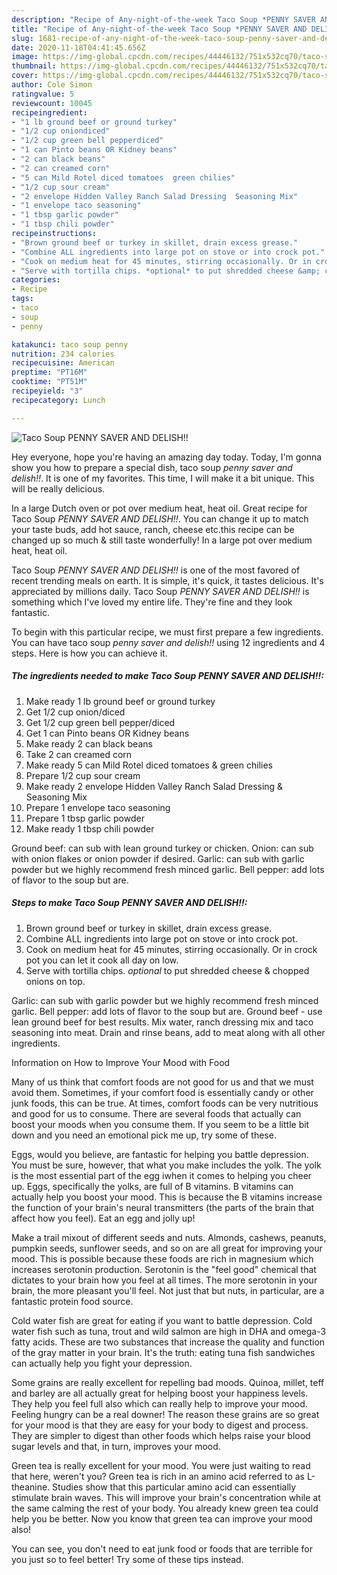 ```yaml
---
description: "Recipe of Any-night-of-the-week Taco Soup *PENNY SAVER AND DELISH!!*"
title: "Recipe of Any-night-of-the-week Taco Soup *PENNY SAVER AND DELISH!!*"
slug: 1681-recipe-of-any-night-of-the-week-taco-soup-penny-saver-and-delish
date: 2020-11-18T04:41:45.656Z
image: https://img-global.cpcdn.com/recipes/44446132/751x532cq70/taco-soup-penny-saver-and-delish-recipe-main-photo.jpg
thumbnail: https://img-global.cpcdn.com/recipes/44446132/751x532cq70/taco-soup-penny-saver-and-delish-recipe-main-photo.jpg
cover: https://img-global.cpcdn.com/recipes/44446132/751x532cq70/taco-soup-penny-saver-and-delish-recipe-main-photo.jpg
author: Cole Simon
ratingvalue: 5
reviewcount: 10045
recipeingredient:
- "1 lb ground beef or ground turkey"
- "1/2 cup oniondiced"
- "1/2 cup green bell pepperdiced"
- "1 can Pinto beans OR Kidney beans"
- "2 can black beans"
- "2 can creamed corn"
- "5 can Mild Rotel diced tomatoes  green chilies"
- "1/2 cup sour cream"
- "2 envelope Hidden Valley Ranch Salad Dressing  Seasoning Mix"
- "1 envelope taco seasoning"
- "1 tbsp garlic powder"
- "1 tbsp chili powder"
recipeinstructions:
- "Brown ground beef or turkey in skillet, drain excess grease."
- "Combine ALL ingredients into large pot on stove or into crock pot."
- "Cook on medium heat for 45 minutes, stirring occasionally. Or in crock pot you can let it cook all day on low."
- "Serve with tortilla chips. *optional* to put shredded cheese &amp; chopped onions on top."
categories:
- Recipe
tags:
- taco
- soup
- penny

katakunci: taco soup penny 
nutrition: 234 calories
recipecuisine: American
preptime: "PT16M"
cooktime: "PT51M"
recipeyield: "3"
recipecategory: Lunch

---
```



![Taco Soup *PENNY SAVER AND DELISH!!*](https://img-global.cpcdn.com/recipes/44446132/751x532cq70/taco-soup-penny-saver-and-delish-recipe-main-photo.jpg)

Hey everyone, hope you're having an amazing day today. Today, I'm gonna show you how to prepare a special dish, taco soup *penny saver and delish!!*. It is one of my favorites. This time, I will make it a bit unique. This will be really delicious.

In a large Dutch oven or pot over medium heat, heat oil. Great recipe for Taco Soup *PENNY SAVER AND DELISH!!*. You can change it up to match your taste buds, add hot sauce, ranch, cheese etc.this recipe can be changed up so much &amp; still taste wonderfully! In a large pot over medium heat, heat oil.

Taco Soup *PENNY SAVER AND DELISH!!* is one of the most favored of recent trending meals on earth. It is simple, it's quick, it tastes delicious. It's appreciated by millions daily. Taco Soup *PENNY SAVER AND DELISH!!* is something which I've loved my entire life. They're fine and they look fantastic.


To begin with this particular recipe, we must first prepare a few ingredients. You can have taco soup *penny saver and delish!!* using 12 ingredients and 4 steps. Here is how you can achieve it.

<!--inarticleads1-->

##### The ingredients needed to make Taco Soup *PENNY SAVER AND DELISH!!*:

1. Make ready 1 lb ground beef or ground turkey
1. Get 1/2 cup onion/diced
1. Get 1/2 cup green bell pepper/diced
1. Get 1 can Pinto beans OR Kidney beans
1. Make ready 2 can black beans
1. Take 2 can creamed corn
1. Make ready 5 can Mild Rotel diced tomatoes &amp; green chilies
1. Prepare 1/2 cup sour cream
1. Make ready 2 envelope Hidden Valley Ranch Salad Dressing &amp; Seasoning Mix
1. Prepare 1 envelope taco seasoning
1. Prepare 1 tbsp garlic powder
1. Make ready 1 tbsp chili powder


Ground beef: can sub with lean ground turkey or chicken. Onion: can sub with onion flakes or onion powder if desired. Garlic: can sub with garlic powder but we highly recommend fresh minced garlic. Bell pepper: add lots of flavor to the soup but are. 

<!--inarticleads2-->

##### Steps to make Taco Soup *PENNY SAVER AND DELISH!!*:

1. Brown ground beef or turkey in skillet, drain excess grease.
1. Combine ALL ingredients into large pot on stove or into crock pot.
1. Cook on medium heat for 45 minutes, stirring occasionally. Or in crock pot you can let it cook all day on low.
1. Serve with tortilla chips. *optional* to put shredded cheese &amp; chopped onions on top.


Garlic: can sub with garlic powder but we highly recommend fresh minced garlic. Bell pepper: add lots of flavor to the soup but are. Ground beef - use lean ground beef for best results. Mix water, ranch dressing mix and taco seasoning into meat. Drain and rinse beans, add to meat along with all other ingredients. 

Information on How to Improve Your Mood with Food


Many of us think that comfort foods are not good for us and that we must avoid them. Sometimes, if your comfort food is essentially candy or other junk foods, this can be true. At times, comfort foods can be very nutritious and good for us to consume. There are several foods that actually can boost your moods when you consume them. If you seem to be a little bit down and you need an emotional pick me up, try some of these.

Eggs, would you believe, are fantastic for helping you battle depression. You must be sure, however, that what you make includes the yolk. The yolk is the most essential part of the egg iwhen it comes to helping you cheer up. Eggs, specifically the yolks, are full of B vitamins. B vitamins can actually help you boost your mood. This is because the B vitamins increase the function of your brain's neural transmitters (the parts of the brain that affect how you feel). Eat an egg and jolly up!

Make a trail mixout of different seeds and nuts. Almonds, cashews, peanuts, pumpkin seeds, sunflower seeds, and so on are all great for improving your mood. This is possible because these foods are rich in magnesium which increases serotonin production. Serotonin is the "feel good" chemical that dictates to your brain how you feel at all times. The more serotonin in your brain, the more pleasant you'll feel. Not just that but nuts, in particular, are a fantastic protein food source.

Cold water fish are great for eating if you want to battle depression. Cold water fish such as tuna, trout and wild salmon are high in DHA and omega-3 fatty acids. These are two substances that increase the quality and function of the gray matter in your brain. It's the truth: eating tuna fish sandwiches can actually help you fight your depression. 

Some grains are really excellent for repelling bad moods. Quinoa, millet, teff and barley are all actually great for helping boost your happiness levels. They help you feel full also which can really help to improve your mood. Feeling hungry can be a real downer! The reason these grains are so great for your mood is that they are easy for your body to digest and process. They are simpler to digest than other foods which helps raise your blood sugar levels and that, in turn, improves your mood.

Green tea is really excellent for your mood. You were just waiting to read that here, weren't you? Green tea is rich in an amino acid referred to as L-theanine. Studies show that this particular amino acid can essentially stimulate brain waves. This will improve your brain's concentration while at the same calming the rest of your body. You already knew green tea could help you be better. Now you know that green tea can improve your mood also!

You can see, you don't need to eat junk food or foods that are terrible for you just so to feel better! Try  some  of  these  tips  instead.


